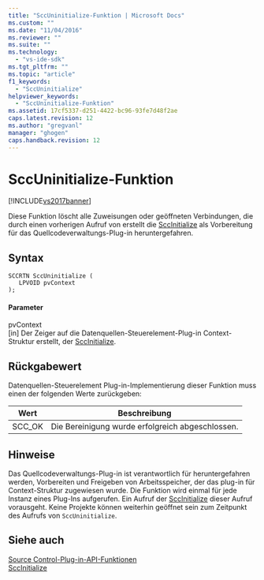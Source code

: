 ```yaml
---
title: "SccUninitialize-Funktion | Microsoft Docs"
ms.custom: ""
ms.date: "11/04/2016"
ms.reviewer: ""
ms.suite: ""
ms.technology: 
  - "vs-ide-sdk"
ms.tgt_pltfrm: ""
ms.topic: "article"
f1_keywords: 
  - "SccUninitialize"
helpviewer_keywords: 
  - "SccUninitialize-Funktion"
ms.assetid: 17cf5337-d251-4422-bc96-93fe7d48f2ae
caps.latest.revision: 12
ms.author: "gregvanl"
manager: "ghogen"
caps.handback.revision: 12
---
```

# SccUninitialize-Funktion
[!INCLUDE[vs2017banner](../code-quality/includes/vs2017banner.md)]

Diese Funktion löscht alle Zuweisungen oder geöffneten Verbindungen, die durch einen vorherigen Aufruf von erstellt die [SccInitialize](../extensibility/sccinitialize-function.md) als Vorbereitung für das Quellcodeverwaltungs\-Plug\-in heruntergefahren.  
  
## Syntax  
  
```cpp#  
SCCRTN SccUninitialize (  
   LPVOID pvContext  
);  
```  
  
#### Parameter  
 pvContext  
 \[in\] Der Zeiger auf die Datenquellen\-Steuerelement\-Plug\-in Context\-Struktur erstellt, der [SccInitialize](../extensibility/sccinitialize-function.md).  
  
## Rückgabewert  
 Datenquellen\-Steuerelement Plug\-in\-Implementierung dieser Funktion muss einen der folgenden Werte zurückgeben:  
  
|Wert|Beschreibung|  
|----------|------------------|  
|SCC\_OK|Die Bereinigung wurde erfolgreich abgeschlossen.|  
  
## Hinweise  
 Das Quellcodeverwaltungs\-Plug\-in ist verantwortlich für heruntergefahren werden, Vorbereiten und Freigeben von Arbeitsspeicher, der das plug\-in für Context\-Struktur zugewiesen wurde. Die Funktion wird einmal für jede Instanz eines Plug\-Ins aufgerufen. Ein Aufruf der [SccInitialize](../extensibility/sccinitialize-function.md) dieser Aufruf vorausgeht. Keine Projekte können weiterhin geöffnet sein zum Zeitpunkt des Aufrufs von `SccUninitialize`.  
  
## Siehe auch  
 [Source Control\-Plug\-in\-API\-Funktionen](../extensibility/source-control-plug-in-api-functions.md)   
 [SccInitialize](../extensibility/sccinitialize-function.md)